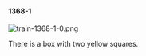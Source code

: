 #### 1368-1
![train-1368-1-0.png](https://github.com/lil-lab/nlvr/raw/master/nlvr/train/images/26/train-1368-1-0.png "train-1368-1-0.png")

There is a box with two yellow squares.